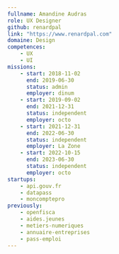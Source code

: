 ```yaml
---
fullname: Amandine Audras
role: UX Designer
github: renardpal
link: "https://www.renardpal.com"
domaine: Design
competences:
    - UX
    - UI
missions:
    - start: 2018-11-02
      end: 2019-06-30
      status: admin
      employer: dinum
    - start: 2019-09-02
      end: 2021-12-31
      status: independent
      employer: octo
    - start: 2021-12-31
      end: 2022-06-30
      status: independent
      employer: La Zone
    - start: 2022-10-15
      end: 2023-06-30
      status: independent
      employer: octo
startups:
    - api.gouv.fr
    - datapass
    - moncomptepro
previously:
    - openfisca
    - aides.jeunes
    - metiers-numeriques
    - annuaire-entreprises
    - pass-emploi
---
```

